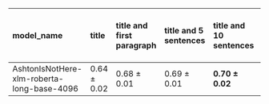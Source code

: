 | model_name                                 | title           | title and first paragraph   | title and 5 sentences   | title and 10 sentences   | title and first sentence each paragraph   | raw text            |
|:-------------------------------------------|:----------------|:----------------------------|:------------------------|:-------------------------|:------------------------------------------|:--------------------|
| AshtonIsNotHere-xlm-roberta-long-base-4096 | 0.64 $\pm$ 0.02 | 0.68 $\pm$ 0.01             | 0.69 $\pm$ 0.01         | **0.70 $\pm$ 0.02**      | 0.69 $\pm$ 0.02                           | **0.70 $\pm$ 0.02** |